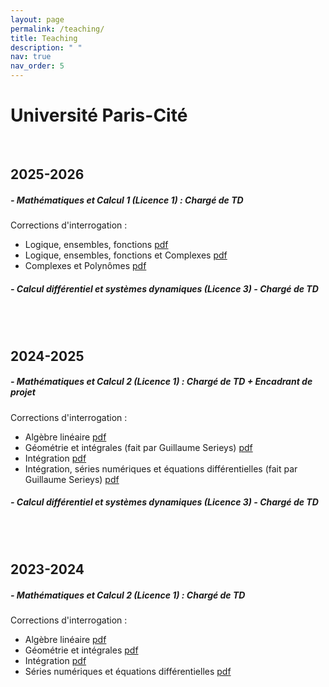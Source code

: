 ```yaml
---
layout: page
permalink: /teaching/
title: Teaching
description: " "
nav: true
nav_order: 5
---
```


# Université Paris-Cité
<br>

## 2025-2026

#####  - Mathématiques et Calcul 1  (Licence 1) : Chargé de TD 

Corrections d'interrogation : 

  - Logique, ensembles, fonctions [pdf](https://rayanemouhli.github.io/assets/pdf/interro1_MC1.pdf)
  - Logique, ensembles, fonctions et Complexes [pdf](https://rayanemouhli.github.io/assets/pdf/interro2_MC1.pdf)
  - Complexes et Polynômes [pdf](https://rayanemouhli.github.io/assets/pdf/interro3_MC1.pdf)


##### - Calcul différentiel et systèmes dynamiques (Licence 3) - Chargé de TD 

<br>
<br>

## 2024-2025

#####  - Mathématiques et Calcul 2  (Licence 1) : Chargé de TD + Encadrant de projet

Corrections d'interrogation : 

  - Algèbre linéaire [pdf](https://rayanemouhli.github.io/assets/pdf/MC2-alglin-2425.pdf)
  - Géométrie et intégrales (fait par Guillaume Serieys) [pdf](https://rayanemouhli.github.io/assets/pdf/MC2-geomint-2425.pdf)
  - Intégration [pdf](https://rayanemouhli.github.io/assets/pdf/MC2-integration-2425.pdf)
  - Intégration, séries numériques et équations différentielles (fait par Guillaume Serieys) [pdf](https://rayanemouhli.github.io/assets/pdf/MC2-int_series_edo-2425.pdf)


##### - Calcul différentiel et systèmes dynamiques (Licence 3) - Chargé de TD 

<br>
<br>

## 2023-2024

##### -  Mathématiques et Calcul 2  (Licence 1) : Chargé de TD 

Corrections d'interrogation : 

  - Algèbre linéaire  [pdf](https://rayanemouhli.github.io/assets/pdf/MC2-alglin-2324.pdf)
  - Géométrie et intégrales [pdf](https://rayanemouhli.github.io/assets/pdf/MC2-geomint-2324.pdf)
  - Intégration [pdf](https://rayanemouhli.github.io/assets/pdf/MC2-Integration-2324.pdf)
  - Séries numériques et équations différentielles [pdf](https://rayanemouhli.github.io/assets/pdf/MC2-serienumequadiff-2324.pdf)



